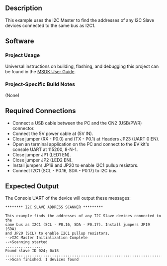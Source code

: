 ## Description

This example uses the I2C Master to find the addresses of any I2C Slave devices connected to the same bus as I2C1.

## Software

### Project Usage

Universal instructions on building, flashing, and debugging this project can be found in the [MSDK User Guide](https://analog-devices-msdk.github.io/msdk/USERGUIDE/).

### Project-Specific Build Notes

(None)

## Required Connections

-   Connect a USB cable between the PC and the CN2 (USB/PWR) connector.
-   Connect the 5V power cable at (5V IN).
-   Close jumper (RX - P0.0) and (TX - P0.1) at Headers JP23 (UART 0 EN).
-   Open an terminal application on the PC and connect to the EV kit's console UART at 115200, 8-N-1.
-   Close jumper JP1 (LED1 EN).
-   Close jumper JP2 (LED2 EN).
-   Install jumpers JP19 and JP20 to enable I2C1 pullup resistors.
-   Connect I2C1 (SCL - P0.16, SDA - P0.17) to I2C bus.

## Expected Output

The Console UART of the device will output these messages:

```
******** I2C SLAVE ADDRESS SCANNER *********

This example finds the addresses of any I2C Slave devices connected to the
same bus as I2C1 (SCL - P0.16, SDA - P0.17). Install jumpers JP19 (SDA)
and JP20 (SCL) to enable I2C1 pullup resistors.
-->I2C Master Initialization Complete
-->Scanning started
.................
Found slave ID 024; 0x18
...............................................................................................
-->Scan finished. 1 devices found
```
